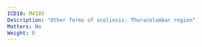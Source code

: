 ```yaml
---
ICD10: M4185
Description: "Other forms of scoliosis: Thoracolumbar region"
Matters: No
Weight: 0
---
```

